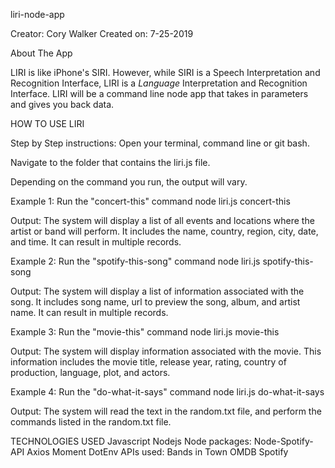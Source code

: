 liri-node-app

Creator: Cory Walker
Created on: 7-25-2019

About The App

LIRI is like iPhone's SIRI. However, while SIRI is a Speech Interpretation and Recognition Interface, LIRI is a _Language_ Interpretation and Recognition Interface. LIRI will be a command line node app that takes in parameters and gives you back data.

HOW TO USE LIRI

Step by Step instructions: 
Open your terminal, command line or git bash.

Navigate to the folder that contains the liri.js file.

Depending on the command you run, the output will vary.

Example 1: Run the "concert-this" command
node liri.js concert-this <name of artist or band>

Output: The system will display a list of all events and locations where the artist or band will perform. It includes the name, country, region, city, date, and time. It can result in multiple records. 

Example 2: Run the "spotify-this-song" command
node liri.js spotify-this-song <name of song>

Output: The system will display a list of information associated with the song. It includes song name, url to preview the song, album, and artist name. It can result in multiple records. 

Example 3: Run the "movie-this" command
node liri.js movie-this <name of movie>

Output: The system will display information associated with the movie. This information includes the movie title, release year, rating, country of production, language, plot, and actors.

Example 4: Run the "do-what-it-says" command
node liri.js do-what-it-says

Output: The system will read the text in the random.txt file, and perform the commands listed in the random.txt file.

TECHNOLOGIES USED
Javascript
Nodejs
Node packages:
Node-Spotify-API
Axios
Moment
DotEnv
APIs used:
Bands in Town
OMDB
Spotify